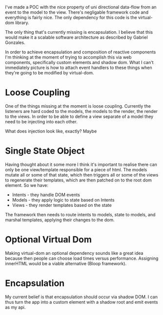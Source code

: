 I've made a POC with the nice property of uni directional data-flow from an event to the model to the view. There's negligable framework code and everything is fairly nice. The only dependency for this code is the virtual-dom library.

The only thing that's currently missing is encapsulation. I believe that this would make it a scalable software architecture as described by Gabriel Gonzales.

In order to achieve encapsulation and composition of reactive components I'm thinking at the moment of trying to accomplish this via web components, specifically custom elements and shadow dom. What I can't immediately picture is how to attach event handlers to these things when they're going to be modified by virtual-dom.

Loose Coupling
==============

One of the things missing at the moment is loose coupling. Currently the listeners are hard coded to the models, the models to the render, the render to the views. In order to be able to define a view separate of a model they need to be injecting into each other.

What does injection look like, exactly? Maybe 

Single State Object
===================

Having thought about it some more I think it's important to realise there can only be one view/template responsible for a piece of html. The models mutate all or some of that state, which then triggers all or some of the views to regenerate their templates, which are then patched on to the root dom element. So we have:
* Intents - they handle DOM events
* Models  - they apply logic to state based on Intents
* Views   - they render templates based on the state

The framework then needs to route intents to models, state to models, and marshal templates, applying their changes to the dom.

Optional Virtual Dom
====================

Making virtual-dom an optional dependency sounds like a great idea because then people can choose load times versus performance. Assigning innerHTML would be a viable alternative (Bloop framework).

Encapsulation
=============

My current belief is that encapsulation should occur via shadow DOM. I can thus turn the app into a custom element with a shadow root and emit events as my api.

